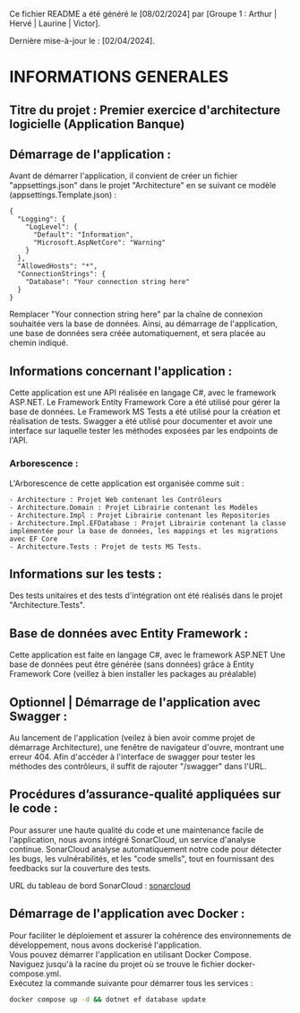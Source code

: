Ce fichier README a été généré le [08/02/2024] par [Groupe 1 : Arthur | Hervé | Laurine | Victor].

Dernière mise-à-jour le : [02/04/2024].

# INFORMATIONS GENERALES

## Titre du projet : Premier exercice d'architecture logicielle (Application Banque)

## Démarrage de l'application : 

Avant de démarrer l'application, il convient de créer un fichier "appsettings.json" dans le projet "Architecture" en se suivant ce modèle (appsettings.Template.json) :

```
{
  "Logging": {
    "LogLevel": {
      "Default": "Information",
      "Microsoft.AspNetCore": "Warning"
    }
  },
  "AllowedHosts": "*",
  "ConnectionStrings": {
    "Database": "Your connection string here"
  }
}

```
Remplacer "Your connection string here" par la chaîne de connexion souhaitée vers la base de données. 
Ainsi, au démarrage de l'application, une base de données sera créée automatiquement, et sera placée au chemin indiqué. 

## Informations concernant l'application :

Cette application est une API réalisée en langage C#, avec le framework ASP.NET.
Le Framework Entity Framework Core a été utilisé pour gérer la base de données.
Le Framework MS Tests a été utilisé pour la création et réalisation de tests.
Swagger a été utilisé pour documenter et avoir une interface sur laquelle tester les méthodes exposées par les endpoints de l'API. 

### Arborescence : 

L'Arborescence de cette application est organisée comme suit : 

    - Architecture : Projet Web contenant les Contrôleurs
    - Architecture.Domain : Projet Librairie contenant les Modèles
    - Architecture.Impl : Projet Librairie contenant les Repositories
    - Architecture.Impl.EFDatabase : Projet Librairie contenant la classe implémentée pour la base de données, les mappings et les migrations avec EF Core
    - Architecture.Tests : Projet de tests MS Tests. 

## Informations sur les tests :

Des tests unitaires et des tests d'intégration ont été réalisés dans le projet "Architecture.Tests".

## Base de données avec Entity Framework :

Cette application est faite en langage C#, avec le framework ASP.NET
Une base de données peut être générée (sans données) grâce à Entity Framework Core (veillez à bien installer les packages au préalable)

## Optionnel | Démarrage de l'application avec Swagger :

Au lancement de l'application (veilez à bien avoir comme projet de démarrage Architecture), une fenêtre de navigateur d'ouvre, montrant une erreur 404. 
Afin d'accéder à l'interface de swagger pour tester les méthodes des contrôleurs, il suffit de rajouter "/swagger" dans l'URL. 


## Procédures d’assurance-qualité appliquées sur le code :
Pour assurer une haute qualité du code et une maintenance facile de l'application, nous avons intégré SonarCloud, un service d'analyse continue. SonarCloud analyse automatiquement notre code pour détecter les bugs, les vulnérabilités, et les "code smells", tout en fournissant des feedbacks sur la couverture des tests.

URL du tableau de bord SonarCloud : [sonarcloud](https://sonarcloud.io/summary/overall?id=vkrpk_Architecture-Logicielle-Exercice)

## Démarrage de l'application avec Docker :
Pour faciliter le déploiement et assurer la cohérence des environnements de développement, nous avons dockerisé l'application.   
Vous pouvez démarrer l'application en utilisant Docker Compose.  
Naviguez jusqu'à la racine du projet où se trouve le fichier docker-compose.yml.  
Exécutez la commande suivante pour démarrer tous les services :  
```bash
docker compose up -d && dotnet ef database update
```

